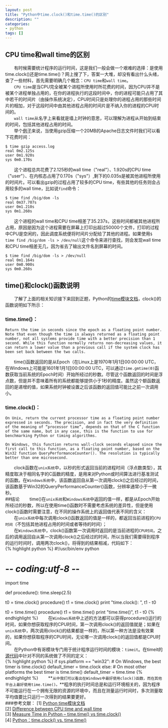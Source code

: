 ```yaml
---
layout: post
title: "Python中time.clock()和time.time()的区别"
description: ""
categories: 
- python
tags: []
---
```


## CPU time和wall time的区别
　　有时候需要统计程序的运行时间，这是我们一般会做一个艰难的选择：是使用time.clock()还是time.time()？网上搜了下，答案一大堆，却没有看出什么头绪，查了一些材料，首先需要明确几个概念：`CPU time`和`wall time`。  
　　`CPU time`是当CPU完全被某个进程所使用时所花费的时间，因为CPU并不是被某个进程单独占用的，在你的进程执行的这段时间中，你的进程可能只占用了其中若干的时间片（由操作系统决定），CPU时间只是处理你的进程占用的那些时间片的相加，对于这段时间中由其他进程占用的时间片是不纳入你的进程的CPU时间的。  
　　`wall time`从名字上来看就是墙上时钟的意思，可以理解为进程从开始到结束的时间，包括其他进程占用的时间。  
　　举个[例子](https://service.futurequest.net/index.php?/Knowledgebase/Article/View/407)来说，当使用gzip压缩一个20MB的Apache日志文件时我们可以看下花费时间：  

	$ time gzip access.log
	real 0m2.125s
	user 0m1.920s
	sys 0m0.170s  
　　这个进程总共花费了2.125秒的wall time（"real"）、1.920s的CPU time（"user"）、在内核态占用了0.170s（"sys"）,剩下的0.035s是被其他进程所使用的时间片。可以看出gzip的过程占用了较多的CPU time，有些其他的任务则会占用较多的wall time，比如说`find`命令：  

	$ time find /big/dom -ls
	real 0m37.707s
	user 0m1.210s
	sys 0m1.260s
　　这个进程的wall time和CPU time相差了35.237s，这些时间都被其他进程所占用，原因是因为这个进程需要在屏幕上打印出超过50000个文件，打印的过程中CPU是空闲的，因此调度系统便将时间片分配给了其他的进程。如果使用`$ time find /big/dom -ls > /dev/null`这个命令来进行查找，则会发现wall time和CPU time相差无几，因为省去了输出文件名到屏幕的时间。  

	$ time find /big/dom -ls > /dev/null
	real 0m1.164s
	user 0m0.900s
	sys 0m0.260s     
## time()和clock()函数说明

　　了解了上面的相关知识接下来回到正题，Python的[time模块文档](https://docs.python.org/2/library/time.html#time.clock)，clock()的函数说明如下所示：  
### time.time()：  

	Return the time in seconds since the epoch as a floating point number. Note that even though the time is always returned as a floating point number, not all systems provide time with a better precision than 1 second. While this function normally returns non-decreasing values, it can return a lower value than a previous call if the system clock has been set back between the two calls.
 
　　time()函数返回的是从Epoch（在Linux上是1970年1月1日00:00:00 UTC，在Windows上可能是1601年1月1日00:00:00 UTC，可以通过`time.gmtime(0)`函数获取当前系统的Epoch时间）开始所经过的秒数。尽管这个函数返回的时间是浮点数，但是并不意味着所有的系统都能够提供小于1秒的精度。虽然这个额函数返回的是递增的值，如果系统时钟被设置之后该函数的返回值可能比之前一次调用小。  

### time.clock()：  

	On Unix, return the current processor time as a floating point number expressed in seconds. The precision, and in fact the very definition of the meaning of “processor time”, depends on that of the C function of the same name, but in any case, this is the function to use for benchmarking Python or timing algorithms.
	
	On Windows, this function returns wall-clock seconds elapsed since the first call to this function, as a floating point number, based on the Win32 function QueryPerformanceCounter(). The resolution is typically better than one microsecond.
　　clock函数在`unix系统`中，以秒的形式返回当前的进程时间（浮点数类型），其精度取决于相同名字的C函数的精度，是用来对Python或时间算法进行基准测试的函数。在`Windows系统`中，该函数返回自从第一次调用clock()之后经过的时间，该函数基于Win32的QueryPerformanceCounter()函数，分辨率通常小于一微秒。  
##结论
　　time()在`unix系统`和`Windows系统`中返回的值一样，都是从Epoch开始所经过的秒数，所以在使用time()函数时不需要考虑系统的差异性，但是使用clock()函数时需要注意，在不同的操作系统上的返回值代表不同的含义：    
　　在`unix系统`中每次调用clock()函数返回的值是一样的，都返回当前进程的`CPU时间`（不包括其他进程占用的时间或者等待的时间）；     
　　在`Windows系统`中，clock()函数第一次调用时返回的是当前进程的`CPU时间`，之后的调用返回自从第一次调用clock()之后经过的时间，所以当我们需要得到程序的运行时间时，调用两次clock()，将得到的结果相减，代码如下：      
{% highlight python %}
#!/usr/bin/env python
# -*- coding:utf-8 -*-
import time

def procedure():
    time.sleep(2.5)

t0 = time.clock()
procedure()
t1 = time.clock()
print "time.clock(): ", t1 - t0

t0 = time.time()
procedure()
t1 = time.time()
print "time.time()", t1 - t0
{% endhighlight %} 
　　在`Windows系统`中上述的方法都可以获得procedure()运行的时间，如果你想获取程序的CPU时间，第一次调用clock()的返回值就是；如果在`unix系统`中，两次调用clock()的结果都是一样的，所以第一种方法是没有效果的，如果你想获取程序的CPU时间，无论哪一次调用clock()的返回值都是CPU时间。   
　　在Python中有哥模块专门用于统计程序运行时间的模块：`timeit`。在timeit的[源代码](http://svn.python.org/projects/python/branches/release26-maint/Lib/timeit.py)中针对不同的系统做了不同的定义：  
{% highlight python %}
if sys.platform == "win32":
    # On Windows, the best timer is time.clock()
    default_timer = time.clock
else:
    # On most other platforms the best timer is time.time()
    default_timer = time.time
{% endhighlight %} 
　　**`从中我们可以看出在Windows中最好使用clock()函数，而在其他平台上最好使用time.time()。`**程序的执行时间总是和运行环境相关的，因为程序不可能运行在一个拥有无限的资源的环境中，而且在测量运行时间时，多次测量取平均值要比只运行一次得到的结果要更好。      
###参考文献：
[1] [Python time模块文档](https://docs.python.org/2/library/time.html#time.clock)  
[2] [Difference between CPU time and wall time](https://service.futurequest.net/index.php?/Knowledgebase/Article/View/407)  
[3] [Measure Time in Python – time.time() vs time.clock()](http://pythoncentral.io/measure-time-in-python-time-time-vs-time-clock/)  
[4] [Python：time.clock() vs. time.time()](http://www.cnblogs.com/bettermanlu/archive/2011/09/19/2181529.html)  
